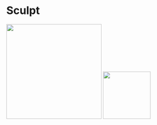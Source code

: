 # Sculpt
<img src="https://raw.githubusercontent.com/tmpaul06/sculpt/master/main_grayscale.png" width="250" height="250"/>
<img src="https://raw.githubusercontent.com/tmpaul06/sculpt/master/animated.gif" width="125" height="125"/>
